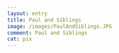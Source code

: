 ```yaml
---
layout: entry
title: Paul and Siblings
image: /images/PaulAndSiblings.JPG
comment: Paul and Siblings
cat: pix
---
```


